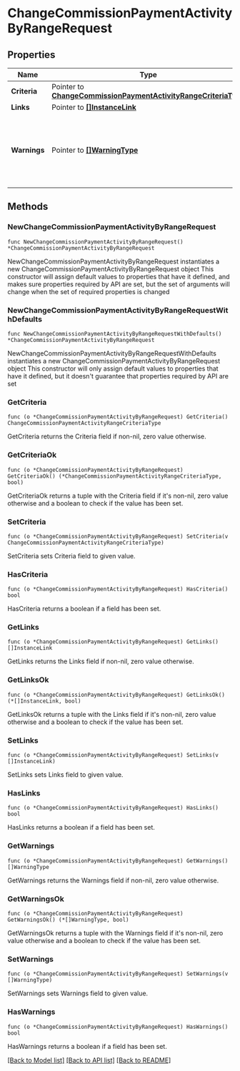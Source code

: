 # ChangeCommissionPaymentActivityByRangeRequest

## Properties

Name | Type | Description | Notes
------------ | ------------- | ------------- | -------------
**Criteria** | Pointer to [**ChangeCommissionPaymentActivityRangeCriteriaType**](ChangeCommissionPaymentActivityRangeCriteriaType.md) |  | [optional] 
**Links** | Pointer to [**[]InstanceLink**](InstanceLink.md) |  | [optional] 
**Warnings** | Pointer to [**[]WarningType**](WarningType.md) | Used in conjunction with the Success element to define a business error. | [optional] 

## Methods

### NewChangeCommissionPaymentActivityByRangeRequest

`func NewChangeCommissionPaymentActivityByRangeRequest() *ChangeCommissionPaymentActivityByRangeRequest`

NewChangeCommissionPaymentActivityByRangeRequest instantiates a new ChangeCommissionPaymentActivityByRangeRequest object
This constructor will assign default values to properties that have it defined,
and makes sure properties required by API are set, but the set of arguments
will change when the set of required properties is changed

### NewChangeCommissionPaymentActivityByRangeRequestWithDefaults

`func NewChangeCommissionPaymentActivityByRangeRequestWithDefaults() *ChangeCommissionPaymentActivityByRangeRequest`

NewChangeCommissionPaymentActivityByRangeRequestWithDefaults instantiates a new ChangeCommissionPaymentActivityByRangeRequest object
This constructor will only assign default values to properties that have it defined,
but it doesn't guarantee that properties required by API are set

### GetCriteria

`func (o *ChangeCommissionPaymentActivityByRangeRequest) GetCriteria() ChangeCommissionPaymentActivityRangeCriteriaType`

GetCriteria returns the Criteria field if non-nil, zero value otherwise.

### GetCriteriaOk

`func (o *ChangeCommissionPaymentActivityByRangeRequest) GetCriteriaOk() (*ChangeCommissionPaymentActivityRangeCriteriaType, bool)`

GetCriteriaOk returns a tuple with the Criteria field if it's non-nil, zero value otherwise
and a boolean to check if the value has been set.

### SetCriteria

`func (o *ChangeCommissionPaymentActivityByRangeRequest) SetCriteria(v ChangeCommissionPaymentActivityRangeCriteriaType)`

SetCriteria sets Criteria field to given value.

### HasCriteria

`func (o *ChangeCommissionPaymentActivityByRangeRequest) HasCriteria() bool`

HasCriteria returns a boolean if a field has been set.

### GetLinks

`func (o *ChangeCommissionPaymentActivityByRangeRequest) GetLinks() []InstanceLink`

GetLinks returns the Links field if non-nil, zero value otherwise.

### GetLinksOk

`func (o *ChangeCommissionPaymentActivityByRangeRequest) GetLinksOk() (*[]InstanceLink, bool)`

GetLinksOk returns a tuple with the Links field if it's non-nil, zero value otherwise
and a boolean to check if the value has been set.

### SetLinks

`func (o *ChangeCommissionPaymentActivityByRangeRequest) SetLinks(v []InstanceLink)`

SetLinks sets Links field to given value.

### HasLinks

`func (o *ChangeCommissionPaymentActivityByRangeRequest) HasLinks() bool`

HasLinks returns a boolean if a field has been set.

### GetWarnings

`func (o *ChangeCommissionPaymentActivityByRangeRequest) GetWarnings() []WarningType`

GetWarnings returns the Warnings field if non-nil, zero value otherwise.

### GetWarningsOk

`func (o *ChangeCommissionPaymentActivityByRangeRequest) GetWarningsOk() (*[]WarningType, bool)`

GetWarningsOk returns a tuple with the Warnings field if it's non-nil, zero value otherwise
and a boolean to check if the value has been set.

### SetWarnings

`func (o *ChangeCommissionPaymentActivityByRangeRequest) SetWarnings(v []WarningType)`

SetWarnings sets Warnings field to given value.

### HasWarnings

`func (o *ChangeCommissionPaymentActivityByRangeRequest) HasWarnings() bool`

HasWarnings returns a boolean if a field has been set.


[[Back to Model list]](../README.md#documentation-for-models) [[Back to API list]](../README.md#documentation-for-api-endpoints) [[Back to README]](../README.md)


